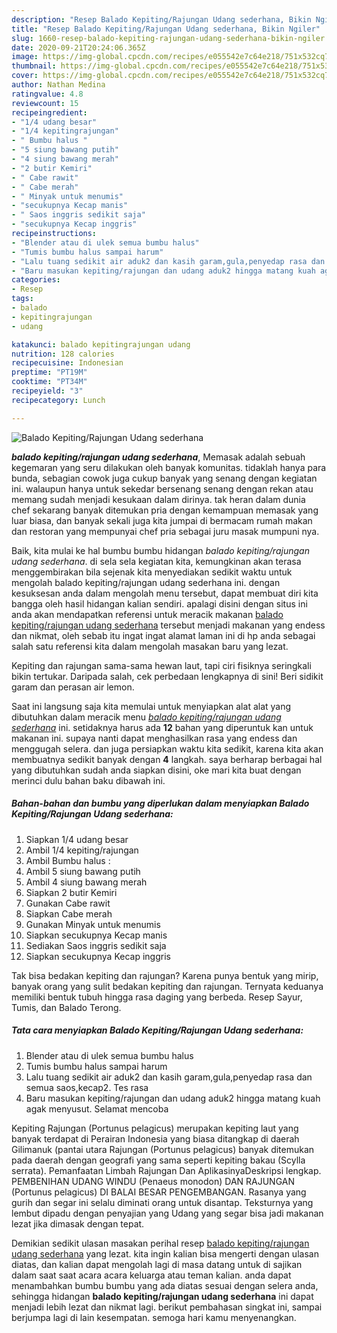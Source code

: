 ```yaml
---
description: "Resep Balado Kepiting/Rajungan Udang sederhana, Bikin Ngiler"
title: "Resep Balado Kepiting/Rajungan Udang sederhana, Bikin Ngiler"
slug: 1660-resep-balado-kepiting-rajungan-udang-sederhana-bikin-ngiler
date: 2020-09-21T20:24:06.365Z
image: https://img-global.cpcdn.com/recipes/e055542e7c64e218/751x532cq70/balado-kepitingrajungan-udang-sederhana-foto-resep-utama.jpg
thumbnail: https://img-global.cpcdn.com/recipes/e055542e7c64e218/751x532cq70/balado-kepitingrajungan-udang-sederhana-foto-resep-utama.jpg
cover: https://img-global.cpcdn.com/recipes/e055542e7c64e218/751x532cq70/balado-kepitingrajungan-udang-sederhana-foto-resep-utama.jpg
author: Nathan Medina
ratingvalue: 4.8
reviewcount: 15
recipeingredient:
- "1/4 udang besar"
- "1/4 kepitingrajungan"
- " Bumbu halus "
- "5 siung bawang putih"
- "4 siung bawang merah"
- "2 butir Kemiri"
- " Cabe rawit"
- " Cabe merah"
- " Minyak untuk menumis"
- "secukupnya Kecap manis"
- " Saos inggris sedikit saja"
- "secukupnya Kecap inggris"
recipeinstructions:
- "Blender atau di ulek semua bumbu halus"
- "Tumis bumbu halus sampai harum"
- "Lalu tuang sedikit air aduk2 dan kasih garam,gula,penyedap rasa dan semua saos,kecap2. Tes rasa"
- "Baru masukan kepiting/rajungan dan udang aduk2 hingga matang kuah agak menyusut. Selamat mencoba"
categories:
- Resep
tags:
- balado
- kepitingrajungan
- udang

katakunci: balado kepitingrajungan udang 
nutrition: 128 calories
recipecuisine: Indonesian
preptime: "PT19M"
cooktime: "PT34M"
recipeyield: "3"
recipecategory: Lunch

---
```



![Balado Kepiting/Rajungan Udang sederhana](https://img-global.cpcdn.com/recipes/e055542e7c64e218/751x532cq70/balado-kepitingrajungan-udang-sederhana-foto-resep-utama.jpg)

<b><i>balado kepiting/rajungan udang sederhana</i></b>, Memasak adalah sebuah kegemaran yang seru dilakukan oleh banyak komunitas. tidaklah hanya para bunda, sebagian cowok juga cukup banyak yang senang dengan kegiatan ini. walaupun hanya untuk sekedar bersenang senang dengan rekan atau memang sudah menjadi kesukaan dalam dirinya. tak heran dalam dunia chef sekarang banyak ditemukan pria dengan kemampuan memasak yang luar biasa, dan banyak sekali juga kita jumpai di bermacam rumah makan dan restoran yang mempunyai chef pria sebagai juru masak mumpuni nya.

Baik, kita mulai ke hal bumbu bumbu hidangan <i>balado kepiting/rajungan udang sederhana</i>. di sela sela kegiatan kita, kemungkinan akan terasa menggembirakan bila sejenak kita menyediakan sedikit waktu untuk mengolah balado kepiting/rajungan udang sederhana ini. dengan kesuksesan anda dalam mengolah menu tersebut, dapat membuat diri kita bangga oleh hasil hidangan kalian sendiri. apalagi disini dengan situs ini anda akan mendapatkan referensi untuk meracik makanan <u>balado kepiting/rajungan udang sederhana</u> tersebut menjadi makanan yang endess dan nikmat, oleh sebab itu ingat ingat alamat laman ini di hp anda sebagai salah satu referensi kita dalam mengolah masakan baru yang lezat.

Kepiting dan rajungan sama-sama hewan laut, tapi ciri fisiknya seringkali bikin tertukar. Daripada salah, cek perbedaan lengkapnya di sini! Beri sidikit garam dan perasan air lemon.


Saat ini langsung saja kita memulai untuk menyiapkan alat alat yang dibutuhkan dalam meracik menu <u><i>balado kepiting/rajungan udang sederhana</i></u> ini. setidaknya harus ada <b>12</b> bahan yang diperuntuk kan untuk makanan ini. supaya nanti dapat menghasilkan rasa yang endess dan menggugah selera. dan juga persiapkan waktu kita sedikit, karena kita akan membuatnya sedikit banyak dengan <b>4</b> langkah. saya berharap berbagai hal yang dibutuhkan sudah anda siapkan disini, oke mari kita buat dengan merinci dulu bahan baku dibawah ini.

<!--inarticleads1-->

##### Bahan-bahan dan bumbu yang diperlukan dalam menyiapkan Balado Kepiting/Rajungan Udang sederhana:

1. Siapkan 1/4 udang besar
1. Ambil 1/4 kepiting/rajungan
1. Ambil  Bumbu halus :
1. Ambil 5 siung bawang putih
1. Ambil 4 siung bawang merah
1. Siapkan 2 butir Kemiri
1. Gunakan  Cabe rawit
1. Siapkan  Cabe merah
1. Gunakan  Minyak untuk menumis
1. Siapkan secukupnya Kecap manis
1. Sediakan  Saos inggris sedikit saja
1. Siapkan secukupnya Kecap inggris


Tak bisa bedakan kepiting dan rajungan? Karena punya bentuk yang mirip, banyak orang yang sulit bedakan kepiting dan rajungan. Ternyata keduanya memiliki bentuk tubuh hingga rasa daging yang berbeda. Resep Sayur, Tumis, dan Balado Terong. 

<!--inarticleads2-->

##### Tata cara menyiapkan Balado Kepiting/Rajungan Udang sederhana:

1. Blender atau di ulek semua bumbu halus
1. Tumis bumbu halus sampai harum
1. Lalu tuang sedikit air aduk2 dan kasih garam,gula,penyedap rasa dan semua saos,kecap2. Tes rasa
1. Baru masukan kepiting/rajungan dan udang aduk2 hingga matang kuah agak menyusut. Selamat mencoba


Kepiting Rajungan (Portunus pelagicus) merupakan kepiting laut yang banyak terdapat di Perairan Indonesia yang biasa ditangkap di daerah Gilimanuk (pantai utara Rajungan (Portunus pelagicus) banyak ditemukan pada daerah dengan geografi yang sama seperti kepiting bakau (Scylla serrata). Pemanfaatan Limbah Rajungan Dan AplikasinyaDeskripsi lengkap. PEMBENIHAN UDANG WINDU (Penaeus monodon) DAN RAJUNGAN (Portunus pelagicus) DI BALAI BESAR PENGEMBANGAN. Rasanya yang gurih dan segar ini selalu diminati orang untuk disantap. Teksturnya yang lembut dipadu dengan penyajian yang Udang yang segar bisa jadi makanan lezat jika dimasak dengan tepat. 

Demikian sedikit ulasan masakan perihal resep <u>balado kepiting/rajungan udang sederhana</u> yang lezat. kita ingin kalian bisa mengerti dengan ulasan diatas, dan kalian dapat mengolah lagi di masa datang untuk di sajikan dalam saat saat acara acara keluarga atau teman kalian. anda dapat menambahkan bumbu bumbu yang ada diatas sesuai dengan selera anda, sehingga hidangan <b>balado kepiting/rajungan udang sederhana</b> ini dapat menjadi lebih lezat dan nikmat lagi. berikut pembahasan singkat ini, sampai berjumpa lagi di lain kesempatan. semoga hari kamu menyenangkan.
